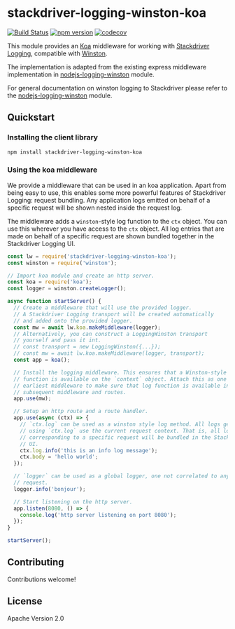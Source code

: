 # stackdriver-logging-winston-koa

[![Build Status](https://travis-ci.org/toolsplus/stackdriver-logging-winston-koa.svg?branch=master)](https://travis-ci.org/toolsplus/stackdriver-logging-winston-koa)
[![npm version](https://badge.fury.io/js/stackdriver-logging-winston-koa.svg)](https://badge.fury.io/js/stackdriver-logging-winston-koa)
[![codecov](https://codecov.io/gh/toolsplus/stackdriver-logging-winston-koa/branch/master/graph/badge.svg)](https://codecov.io/gh/toolsplus/stackdriver-logging-winston-koa)

This module provides an [Koa](https://koajs.com) middleware for working with [Stackdriver Logging](https://cloud.google.com/logging/docs),
compatible with [Winston](https://www.npmjs.com/package/winston).

The implementation is adapted from the existing express middleware implementation
in [nodejs-logging-winston](https://github.com/googleapis/nodejs-logging-winston) module.

For general documentation on winston logging to Stackdriver please refer to the
[nodejs-logging-winston](https://github.com/googleapis/nodejs-logging-winston) module.



## Quickstart

### Installing the client library

```bash
npm install stackdriver-logging-winston-koa
```


### Using the koa middleware

We provide a middleware that can be used in an koa application. Apart from
being easy to use, this enables some more powerful features of Stackdriver
Logging: request bundling. Any application logs emitted on behalf of a specific
request will be shown nested inside the request log.

The middleware adds a `winston`-style log function to the `ctx` object. You
can use this wherever you have access to the `ctx` object. All log entries that 
are made on behalf of a specific request are shown bundled together in the 
Stackdriver Logging UI.

```javascript
const lw = require('stackdriver-logging-winston-koa');
const winston = require('winston');

// Import koa module and create an http server.
const koa = require('koa');
const logger = winston.createLogger();

async function startServer() {
  // Create a middleware that will use the provided logger.
  // A Stackdriver Logging transport will be created automatically
  // and added onto the provided logger.
  const mw = await lw.koa.makeMiddleware(logger);
  // Alternatively, you can construct a LoggingWinston transport
  // yourself and pass it int.
  // const transport = new LoggingWinston({...});
  // const mw = await lw.koa.makeMiddleware(logger, transport);
  const app = koa();

  // Install the logging middleware. This ensures that a Winston-style `log`
  // function is available on the `context` object. Attach this as one of the
  // earliest middleware to make sure that log function is available in all the
  // subsequent middleware and routes.
  app.use(mw);

  // Setup an http route and a route handler.
  app.use(async (ctx) => {
    // `ctx.log` can be used as a winston style log method. All logs generated
    // using `ctx.log` use the current request context. That is, all logs
    // corresponding to a specific request will be bundled in the Stackdriver
    // UI.
    ctx.log.info('this is an info log message');
    ctx.body = 'hello world';
  });

  // `logger` can be used as a global logger, one not correlated to any specific
  // request.
  logger.info('bonjour');

  // Start listening on the http server.
  app.listen(8080, () => {
    console.log('http server listening on port 8080');
  });
}

startServer();
```

## Contributing

Contributions welcome!

## License

Apache Version 2.0
